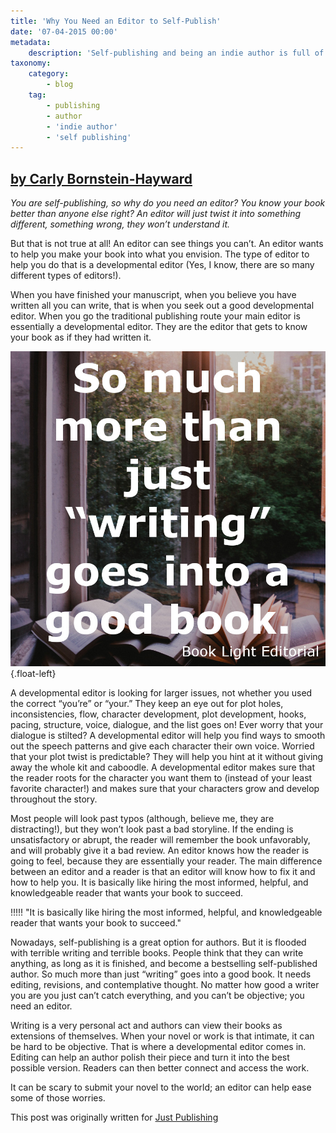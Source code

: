 ```yaml
---
title: 'Why You Need an Editor to Self-Publish'
date: '07-04-2015 00:00'
metadata:
    description: 'Self-publishing and being an indie author is full of pitfalls and difficulties. One grave mistake many authors make is not working with an editor. Every book you have ever read was edited. Learn more about the importance of editing in this post.'
taxonomy:
    category:
        - blog
    tag:
        - publishing
        - author
        - 'indie author'
        - 'self publishing'
---
```


## [by Carly Bornstein-Hayward](http://booklighteditorial.com/team#carly)

_You are self-publishing, so why do you need an editor? You know your book better than anyone else right? An editor will just twist it into something different, something wrong, they won’t understand it._

But that is not true at all! An editor can see things you can’t. An editor wants to help you make your book into what you envision. The type of editor to help you do that is a developmental editor (Yes, I know, there are so many different types of editors!).

When you have finished your manuscript, when you believe you have written all you can write, that is when you seek out a good developmental editor. When you go the traditional publishing route your main editor is essentially a developmental editor. They are the editor that gets to know your book as if they had written it.

![](book_light_editorial_Quote_morethanwriting.jpg?cropResize=350,350){.float-left}

A developmental editor is looking for larger issues, not whether you used the correct “you’re” or “your.” They keep an eye out for plot holes, inconsistencies, flow, character development, plot development, hooks, pacing, structure, voice, dialogue, and the list goes on! Ever worry that your dialogue is stilted? A developmental editor will help you find ways to smooth out the speech patterns and give each character their own voice. Worried that your plot twist is predictable? They will help you hint at it without giving away the whole kit and caboodle. A developmental editor makes sure that the reader roots for the character you want them to (instead of your least favorite character!) and makes sure that your characters grow and develop throughout the story.

Most people will look past typos (although, believe me, they are distracting!), but they won’t look past a bad storyline. If the ending is unsatisfactory or abrupt, the reader will remember the book unfavorably, and will probably give it a bad review. An editor knows how the reader is going to feel, because they are essentially your reader. The main difference between an editor and a reader is that an editor will know how to fix it and how to help you. It is basically like hiring the most informed, helpful, and knowledgeable reader that wants your book to succeed.

!!!!! "It is basically like hiring the most informed, helpful, and knowledgeable reader that wants your book to succeed."

Nowadays, self-publishing is a great option for authors. But it is flooded with terrible writing and terrible books. People think that they can write anything, as long as it is finished, and become a bestselling self-published author. So much more than just “writing” goes into a good book. It needs editing, revisions, and contemplative thought. No matter how good a writer you are you just can’t catch everything, and you can’t be objective; you need an editor.

Writing is a very personal act and authors can view their books as extensions of themselves. When your novel or work is that intimate, it can be hard to be objective. That is where a developmental editor comes in. Editing can help an author polish their piece and turn it into the best possible version. Readers can then better connect and access the work.

It can be scary to submit your novel to the world; an editor can help ease some of those worries.

This post was originally written for [Just Publishing](http://www.derekhaines.ch/justpublishing/?target=_blank)
